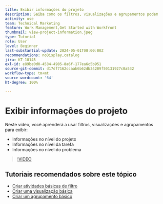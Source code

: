 ```yaml
---
title: Exibir informações do projeto
description: Saiba como os filtros, visualizações e agrupamentos podem facilitar a identificação de informações do projeto e ajudar a gerenciá-los.
activity: use
team: Technical Marketing
feature: Work Management,Get Started with Workfront
thumbnail: view-project-information.jpeg
type: Tutorial
role: User
level: Beginner
last-substantial-update: 2024-05-01T00:00:00Z
recommendations: noDisplay,catalog
jira: KT-10145
exl-id: e89be0d0-4584-4985-8a6f-177ea6c5b951
source-git-commit: d17df7162ccaab6b62db34209f50131927c0a532
workflow-type: tm+mt
source-wordcount: '64'
ht-degree: 100%

---
```


# Exibir informações do projeto

Neste vídeo, você aprenderá a usar filtros, visualizações e agrupamentos para exibir:

* Informações no nível do projeto
* Informações no nível da tarefa
* Informações no nível do problema

>[!VIDEO](https://video.tv.adobe.com/v/3428815/?quality=12&learn=on&enablevpops)

## Tutoriais recomendados sobre este tópico

* [Criar atividades básicas de filtro](/help/reporting/basic-reporting/create-a-basic-filter-activity.md)
* [Criar uma visualização básica](/help/reporting/basic-reporting/create-a-basic-view.md)
* [Criar um agrupamento básico](/help/reporting/basic-reporting/create-a-basic-grouping.md)

